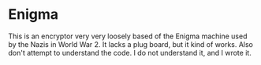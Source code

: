 # Enigma
 This is an encryptor very very loosely based of the Enigma machine used by the Nazis in World War 2. It lacks a plug board, but it kind of works. Also don't attempt to understand the code. I do not understand it, and I wrote it.
